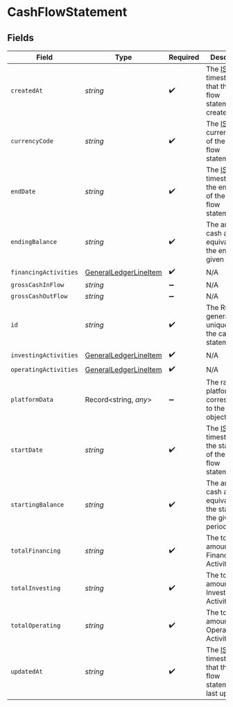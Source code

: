 # CashFlowStatement


## Fields

| Field                                                                                                                           | Type                                                                                                                            | Required                                                                                                                        | Description                                                                                                                     |
| ------------------------------------------------------------------------------------------------------------------------------- | ------------------------------------------------------------------------------------------------------------------------------- | ------------------------------------------------------------------------------------------------------------------------------- | ------------------------------------------------------------------------------------------------------------------------------- |
| `createdAt`                                                                                                                     | *string*                                                                                                                        | :heavy_check_mark:                                                                                                              | The [ISO 8601](https://www.iso.org/iso-8601-date-and-time-format.html) timestamp that the cash flow statement was created.      |
| `currencyCode`                                                                                                                  | *string*                                                                                                                        | :heavy_check_mark:                                                                                                              | The [ISO 4217](https://www.iso.org/iso-4217-currency-codes.html) currency code of the cash flow statement.                      |
| `endDate`                                                                                                                       | *string*                                                                                                                        | :heavy_check_mark:                                                                                                              | The [ISO 8601](https://www.iso.org/iso-8601-date-and-time-format.html) timestamp for the end date of the cash flow statement.   |
| `endingBalance`                                                                                                                 | *string*                                                                                                                        | :heavy_check_mark:                                                                                                              | The amount of cash and cash equivalents at the end of the given period.                                                         |
| `financingActivities`                                                                                                           | [GeneralLedgerLineItem](../../models/shared/generalledgerlineitem.md)                                                           | :heavy_check_mark:                                                                                                              | N/A                                                                                                                             |
| `grossCashInFlow`                                                                                                               | *string*                                                                                                                        | :heavy_minus_sign:                                                                                                              | N/A                                                                                                                             |
| `grossCashOutFlow`                                                                                                              | *string*                                                                                                                        | :heavy_minus_sign:                                                                                                              | N/A                                                                                                                             |
| `id`                                                                                                                            | *string*                                                                                                                        | :heavy_check_mark:                                                                                                              | The Rutter generated unique ID of the cash flow statement.                                                                      |
| `investingActivities`                                                                                                           | [GeneralLedgerLineItem](../../models/shared/generalledgerlineitem.md)                                                           | :heavy_check_mark:                                                                                                              | N/A                                                                                                                             |
| `operatingActivities`                                                                                                           | [GeneralLedgerLineItem](../../models/shared/generalledgerlineitem.md)                                                           | :heavy_check_mark:                                                                                                              | N/A                                                                                                                             |
| `platformData`                                                                                                                  | Record<string, *any*>                                                                                                           | :heavy_minus_sign:                                                                                                              | The raw platform data corresponding to the Rutter object.                                                                       |
| `startDate`                                                                                                                     | *string*                                                                                                                        | :heavy_check_mark:                                                                                                              | The [ISO 8601](https://www.iso.org/iso-8601-date-and-time-format.html) timestamp for the start date of the cash flow statement. |
| `startingBalance`                                                                                                               | *string*                                                                                                                        | :heavy_check_mark:                                                                                                              | The amount of cash and cash equivalents at the start of the given period.                                                       |
| `totalFinancing`                                                                                                                | *string*                                                                                                                        | :heavy_check_mark:                                                                                                              | The total amount of Financing Activities.                                                                                       |
| `totalInvesting`                                                                                                                | *string*                                                                                                                        | :heavy_check_mark:                                                                                                              | The total amount of Investing Activities.                                                                                       |
| `totalOperating`                                                                                                                | *string*                                                                                                                        | :heavy_check_mark:                                                                                                              | The total amount of Operating Activities.                                                                                       |
| `updatedAt`                                                                                                                     | *string*                                                                                                                        | :heavy_check_mark:                                                                                                              | The [ISO 8601](https://www.iso.org/iso-8601-date-and-time-format.html) timestamp that the cash flow statement was last updated. |